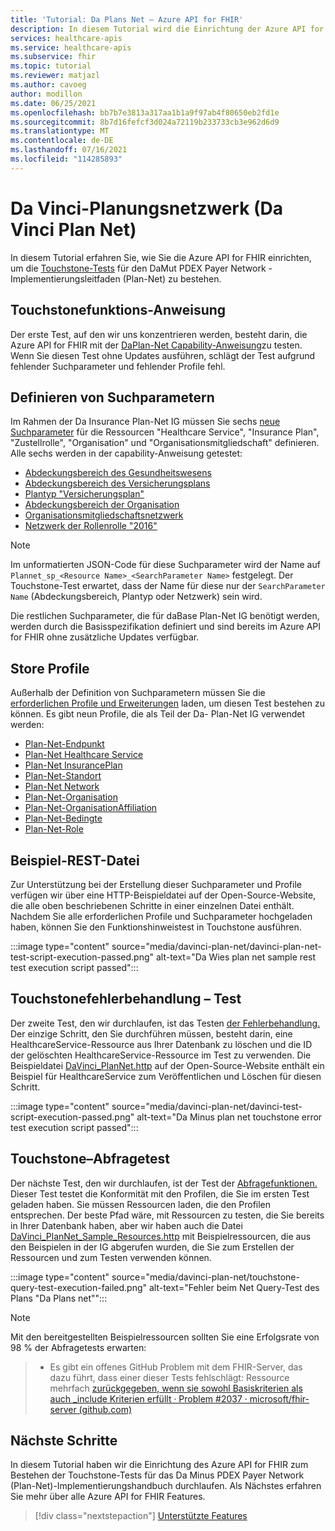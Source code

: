 ```yaml
---
title: 'Tutorial: Da Plans Net – Azure API for FHIR'
description: In diesem Tutorial wird die Einrichtung der Azure API for FHIR zum Bestehen von Touchstonetests für das Da Payer Data Exchange Implementation Guide (Da Payer Data Exchange Implementation Guide) durchlaufen.
services: healthcare-apis
ms.service: healthcare-apis
ms.subservice: fhir
ms.topic: tutorial
ms.reviewer: matjazl
ms.author: cavoeg
author: modillon
ms.date: 06/25/2021
ms.openlocfilehash: bb7b7e3813a317aa1b1a9f97ab4f80650eb2fd1e
ms.sourcegitcommit: 8b7d16fefcf3d024a72119b233733cb3e962d6d9
ms.translationtype: MT
ms.contentlocale: de-DE
ms.lasthandoff: 07/16/2021
ms.locfileid: "114285893"
---
```

# <a name="da-vinci-plan-net"></a>Da Vinci-Planungsnetzwerk (Da Vinci Plan Net)

In diesem Tutorial erfahren Sie, wie Sie die Azure API for FHIR einrichten, um die [Touchstone-Tests](https://touchstone.aegis.net/touchstone/) für den DaMut PDEX Payer Network -Implementierungsleitfaden (Plan-Net) zu bestehen.

## <a name="touchstone-capability-statement"></a>Touchstonefunktions-Anweisung

Der erste Test, auf den wir uns konzentrieren werden, besteht darin, die Azure API for FHIR mit der [DaPlan-Net Capability-Anweisung](https://touchstone.aegis.net/touchstone/testdefinitions?selectedTestGrp=/FHIRSandbox/DaVinci/FHIR4-0-1-Test/PDEX/PlanNet/00-Capability&activeOnly=false&contentEntry=TEST_SCRIPTS)zu testen. Wenn Sie diesen Test ohne Updates ausführen, schlägt der Test aufgrund fehlender Suchparameter und fehlender Profile fehl.

## <a name="define-search-parameters"></a>Definieren von Suchparametern

Im Rahmen der Da Insurance Plan-Net IG müssen Sie sechs [neue Suchparameter](./how-to-do-custom-search.md) für die Ressourcen "Healthcare Service", "Insurance Plan", "Zustellrolle", "Organisation" und "Organisationsmitgliedschaft" definieren. Alle sechs werden in der capability-Anweisung getestet:

* [Abdeckungsbereich des Gesundheitswesens](http://hl7.org/fhir/us/davinci-pdex-plan-net/STU1/SearchParameter-healthcareservice-coverage-area.html)
* [Abdeckungsbereich des Versicherungsplans](http://hl7.org/fhir/us/davinci-pdex-plan-net/STU1/SearchParameter-insuranceplan-coverage-area.html)
* [Plantyp "Versicherungsplan"](http://hl7.org/fhir/us/davinci-pdex-plan-net/STU1/SearchParameter-insuranceplan-plan-type.html)
* [Abdeckungsbereich der Organisation](http://hl7.org/fhir/us/davinci-pdex-plan-net/STU1/SearchParameter-organization-coverage-area.html)
* [Organisationsmitgliedschaftsnetzwerk](http://hl7.org/fhir/us/davinci-pdex-plan-net/STU1/SearchParameter-organizationaffiliation-network.html)
* [Netzwerk der Rollenrolle "2016"](http://hl7.org/fhir/us/davinci-pdex-plan-net/STU1/SearchParameter-practitionerrole-network.html)

> [!NOTE]
> Im unformatierten JSON-Code für diese Suchparameter wird der Name auf `Plannet_sp_<Resource Name>_<SearchParameter Name>` festgelegt. Der Touchstone-Test erwartet, dass der Name für diese nur der `SearchParameter Name` (Abdeckungsbereich, Plantyp oder Netzwerk) sein wird.

Die restlichen Suchparameter, die für daBase Plan-Net IG benötigt werden, werden durch die Basisspezifikation definiert und sind bereits im Azure API for FHIR ohne zusätzliche Updates verfügbar.

## <a name="store-profiles"></a>Store Profile

Außerhalb der Definition von Suchparametern müssen Sie die [erforderlichen Profile und Erweiterungen](./validation-against-profiles.md#storing-profiles) laden, um diesen Test bestehen zu können. Es gibt neun Profile, die als Teil der Da- Plan-Net IG verwendet werden:

* [Plan-Net-Endpunkt](http://hl7.org/fhir/us/davinci-pdex-plan-net/STU1/StructureDefinition-plannet-Endpoint.html)
* [Plan-Net Healthcare Service](http://hl7.org/fhir/us/davinci-pdex-plan-net/STU1/StructureDefinition-plannet-HealthcareService.html)
* [Plan-Net InsurancePlan](http://hl7.org/fhir/us/davinci-pdex-plan-net/STU1/StructureDefinition-plannet-InsurancePlan.html) 
* [Plan-Net-Standort](http://hl7.org/fhir/us/davinci-pdex-plan-net/STU1/StructureDefinition-plannet-Location.html)
* [Plan-Net Network](http://hl7.org/fhir/us/davinci-pdex-plan-net/STU1/StructureDefinition-plannet-Network.html)
* [Plan-Net-Organisation](http://hl7.org/fhir/us/davinci-pdex-plan-net/STU1/StructureDefinition-plannet-Organization.html)
* [Plan-Net-OrganisationAffiliation](http://hl7.org/fhir/us/davinci-pdex-plan-net/STU1/StructureDefinition-plannet-OrganizationAffiliation.html)
* [Plan-Net-Bedingte](http://hl7.org/fhir/us/davinci-pdex-plan-net/STU1/StructureDefinition-plannet-Practitioner.html)
* [Plan-Net-Role](http://hl7.org/fhir/us/davinci-pdex-plan-net/STU1/StructureDefinition-plannet-PractitionerRole.html)

## <a name="sample-rest-file"></a>Beispiel-REST-Datei

Zur Unterstützung bei der Erstellung dieser Suchparameter und Profile verfügen wir über eine HTTP-Beispieldatei auf der Open-Source-Website, die alle oben beschriebenen Schritte in einer einzelnen Datei enthält. Nachdem Sie alle erforderlichen Profile und Suchparameter hochgeladen haben, können Sie den Funktionshinweistest in Touchstone ausführen.

:::image type="content" source="media/davinci-plan-net/davinci-plan-net-test-script-execution-passed.png" alt-text="Da Wies plan net sample rest test execution script passed":::

## <a name="touchstone-error-handling-test"></a>Touchstonefehlerbehandlung – Test

Der zweite Test, den wir durchlaufen, ist das Testen [der Fehlerbehandlung.](https://touchstone.aegis.net/touchstone/testdefinitions?selectedTestGrp=/FHIRSandbox/DaVinci/FHIR4-0-1-Test/PDEX/PlanNet/01-Error-Codes&activeOnly=false&contentEntry=TEST_SCRIPTS) Der einzige Schritt, den Sie durchführen müssen, besteht darin, eine HealthcareService-Ressource aus Ihrer Datenbank zu löschen und die ID der gelöschten HealthcareService-Ressource im Test zu verwenden. Die Beispieldatei [DaVinci_PlanNet.http](https://github.com/microsoft/fhir-server/blob/main/docs/rest/DaVinciPlanNet/DaVinci_PlanNet.http) auf der Open-Source-Website enthält ein Beispiel für HealthcareService zum Veröffentlichen und Löschen für diesen Schritt.

:::image type="content" source="media/davinci-plan-net/davinci-test-script-execution-passed.png" alt-text="Da Minus plan net touchstone error test execution script passed":::

## <a name="touchstone-query-test"></a>Touchstone–Abfragetest

Der nächste Test, den wir durchlaufen, ist der Test der [Abfragefunktionen.](https://touchstone.aegis.net/touchstone/testdefinitions?selectedTestGrp=/FHIRSandbox/DaVinci/FHIR4-0-1-Test/PDEX/PlanNet/03-Query&activeOnly=false&contentEntry=TEST_SCRIPTS) Dieser Test testet die Konformität mit den Profilen, die Sie im ersten Test geladen haben. Sie müssen Ressourcen laden, die den Profilen entsprechen. Der beste Pfad wäre, mit Ressourcen zu testen, die Sie bereits in Ihrer Datenbank haben, aber wir haben auch die Datei [DaVinci_PlanNet_Sample_Resources.http](https://github.com/microsoft/fhir-server/blob/main/docs/rest/DaVinciPlanNet/DaVinci_PlanNet_Sample_Resources.http) mit Beispielressourcen, die aus den Beispielen in der IG abgerufen wurden, die Sie zum Erstellen der Ressourcen und zum Testen verwenden können.  

:::image type="content" source="media/davinci-plan-net/touchstone-query-test-execution-failed.png" alt-text="Fehler beim Net Query-Test des Plans &quot;Da Plans net&quot;":::

> [!NOTE]
> Mit den bereitgestellten Beispielressourcen sollten Sie eine Erfolgsrate von 98 % der Abfragetests erwarten:

> * Es gibt ein offenes GitHub Problem mit dem FHIR-Server, das dazu führt, dass einer dieser Tests fehlschlägt: Ressource mehrfach [zurückgegeben, wenn sie sowohl Basiskriterien als auch _include Kriterien erfüllt · Problem #2037 · microsoft/fhir-server (github.com)](https://github.com/microsoft/fhir-server/issues/2037)

## <a name="next-steps"></a>Nächste Schritte

In diesem Tutorial haben wir die Einrichtung des Azure API for FHIR zum Bestehen der Touchstone-Tests für das Da Minus PDEX Payer Network (Plan-Net)-Implementierungshandbuch durchlaufen. Als Nächstes erfahren Sie mehr über alle Azure API for FHIR Features.

>[!div class="nextstepaction"]
>[Unterstützte Features](fhir-features-supported.md)